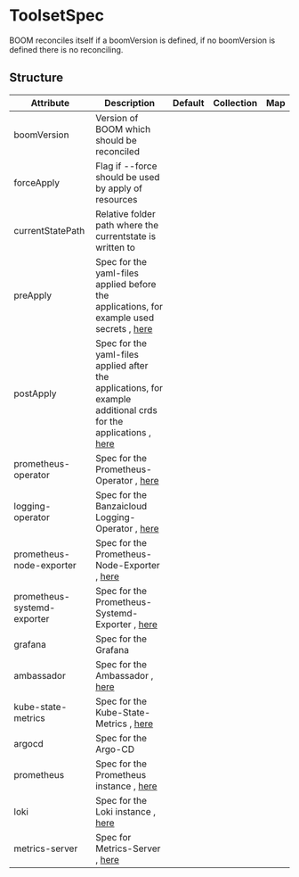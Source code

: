 # ToolsetSpec 
 

 BOOM reconciles itself if a boomVersion is defined, if no boomVersion is defined there is no reconciling.


## Structure 
 

| Attribute                   | Description                                                                                                                       | Default | Collection | Map  |
| --------------------------- | --------------------------------------------------------------------------------------------------------------------------------- | ------- | ---------- | ---  |
| boomVersion                 | Version of BOOM which should be reconciled                                                                                        |         |            |      |
| forceApply                  | Flag if --force should be used by apply of resources                                                                              |         |            |      |
| currentStatePath            | Relative folder path where the currentstate is written to                                                                         |         |            |      |
| preApply                    | Spec for the yaml-files applied before the applications, for example used secrets , [here](Apply/Apply.md)                        |         |            |      |
| postApply                   | Spec for the yaml-files applied after the applications, for example additional crds for the applications , [here](Apply/Apply.md) |         |            |      |
| prometheus-operator         | Spec for the Prometheus-Operator , [here](PrometheusOperator/PrometheusOperator.md)                                               |         |            |      |
| logging-operator            | Spec for the Banzaicloud Logging-Operator , [here](LoggingOperator/LoggingOperator.md)                                            |         |            |      |
| prometheus-node-exporter    | Spec for the Prometheus-Node-Exporter , [here](PrometheusNodeExporter/PrometheusNodeExporter.md)                                  |         |            |      |
| prometheus-systemd-exporter | Spec for the Prometheus-Systemd-Exporter , [here](PrometheusSystemdExporter/PrometheusSystemdExporter.md)                         |         |            |      |
| grafana                     | Spec for the Grafana                                                                                                              |         |            |      |
| ambassador                  | Spec for the Ambassador , [here](Ambassador/Ambassador.md)                                                                        |         |            |      |
| kube-state-metrics          | Spec for the Kube-State-Metrics , [here](KubeStateMetrics/KubeStateMetrics.md)                                                    |         |            |      |
| argocd                      | Spec for the Argo-CD                                                                                                              |         |            |      |
| prometheus                  | Spec for the Prometheus instance , [here](Prometheus/Prometheus.md)                                                               |         |            |      |
| loki                        | Spec for the Loki instance , [here](Loki/Loki.md)                                                                                 |         |            |      |
| metrics-server              | Spec for Metrics-Server , [here](MetricsServer/MetricsServer.md)                                                                  |         |            |      |